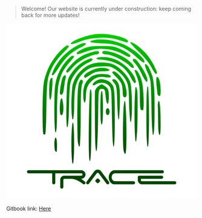 > Welcome! Our website is currently under construction: keep coming back for more updates!

![Trace_logo](trace_logo3.png)

Gitbook link: <a href="https://docs.rabbitholepools.io" target="_blank">Here</a>
